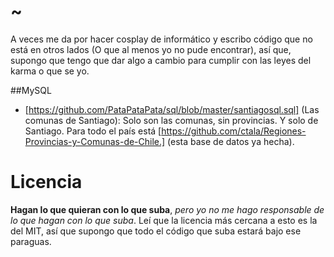 # ~
A veces me da por hacer cosplay de informático y escribo código que no está en otros lados (O que al menos yo no pude encontrar), así que, supongo que tengo que dar algo a cambio para cumplir con las leyes del karma o que se yo.

##MySQL
* [https://github.com/PataPataPata/sql/blob/master/santiagosql.sql] (Las comunas de Santiago): Solo son las comunas, sin provincias. Y solo de Santiago. Para todo el país está [https://github.com/ctala/Regiones-Provincias-y-Comunas-de-Chile.] (esta base de datos ya hecha).

# Licencia
**Hagan lo que quieran con lo que suba**, _pero yo no me hago responsable de lo que hagan con lo que suba_. Leí que la licencia más cercana a esto es la del MIT, así que supongo que todo el código que suba estará bajo ese paraguas.
